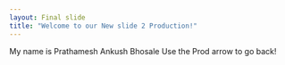 ```yaml
---
layout: Final slide
title: "Welcome to our New slide 2 Production!"
---
```

My name is Prathamesh Ankush Bhosale
Use the Prod arrow to go back!
